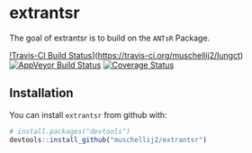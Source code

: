 # extrantsr

The goal of extrantsr is to build on the `ANTsR` Package.

[!Travis-CI Build Status](https://travis-ci.org/muschellij2/lungct.svg?branch=master)](https://travis-ci.org/muschellij2/lungct)
[![AppVeyor Build Status](https://ci.appveyor.com/api/projects/status/github/muschellij2/extrantsr?branch=master&svg=true)](https://ci.appveyor.com/project/muschellij2/extrantsr)
[![Coverage Status](https://img.shields.io/coveralls/muschellij2/extrantsr.svg)](https://coveralls.io/r/muschellij2/extrantsr?branch=master)


## Installation

You can install `extrantsr` from github with:

``` r
# install.packages("devtools")
devtools::install_github("muschellij2/extrantsr")
```
